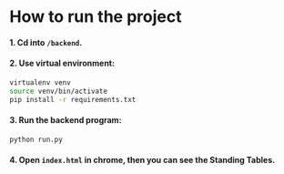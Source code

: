 # How to run the project

#### 1. Cd into `/backend`.

#### 2. Use virtual environment:

``` bash
virtualenv venv
source venv/bin/activate
pip install -r requirements.txt
``` 

#### 3. Run the backend program:

``` bash
python run.py
```

#### 4. Open `index.html` in chrome, then you can see the Standing Tables.
